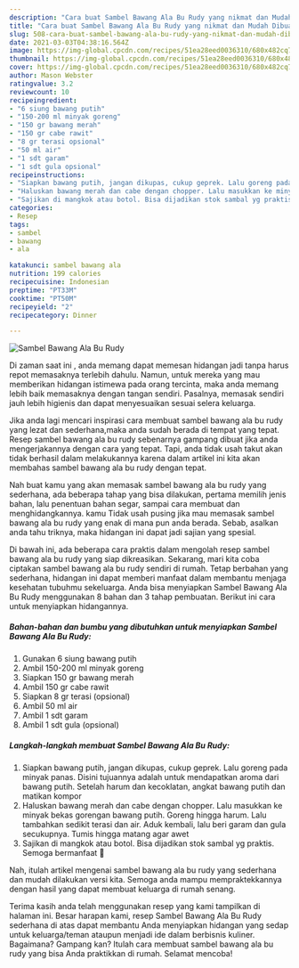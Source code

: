 ```yaml
---
description: "Cara buat Sambel Bawang Ala Bu Rudy yang nikmat dan Mudah Dibuat"
title: "Cara buat Sambel Bawang Ala Bu Rudy yang nikmat dan Mudah Dibuat"
slug: 508-cara-buat-sambel-bawang-ala-bu-rudy-yang-nikmat-dan-mudah-dibuat
date: 2021-03-03T04:38:16.564Z
image: https://img-global.cpcdn.com/recipes/51ea28eed0036310/680x482cq70/sambel-bawang-ala-bu-rudy-foto-resep-utama.jpg
thumbnail: https://img-global.cpcdn.com/recipes/51ea28eed0036310/680x482cq70/sambel-bawang-ala-bu-rudy-foto-resep-utama.jpg
cover: https://img-global.cpcdn.com/recipes/51ea28eed0036310/680x482cq70/sambel-bawang-ala-bu-rudy-foto-resep-utama.jpg
author: Mason Webster
ratingvalue: 3.2
reviewcount: 10
recipeingredient:
- "6 siung bawang putih"
- "150-200 ml minyak goreng"
- "150 gr bawang merah"
- "150 gr cabe rawit"
- "8 gr terasi opsional"
- "50 ml air"
- "1 sdt garam"
- "1 sdt gula opsional"
recipeinstructions:
- "Siapkan bawang putih, jangan dikupas, cukup geprek. Lalu goreng pada minyak panas. Disini tujuannya adalah untuk mendapatkan aroma dari bawang putih. Setelah harum dan kecoklatan, angkat bawang putih dan matikan kompor"
- "Haluskan bawang merah dan cabe dengan chopper. Lalu masukkan ke minyak bekas gorengan bawang putih. Goreng hingga harum. Lalu tambahkan sedikit terasi dan air. Aduk kembali, lalu beri garam dan gula secukupnya. Tumis hingga matang agar awet"
- "Sajikan di mangkok atau botol. Bisa dijadikan stok sambal yg praktis. Semoga bermanfaat 💚"
categories:
- Resep
tags:
- sambel
- bawang
- ala

katakunci: sambel bawang ala 
nutrition: 199 calories
recipecuisine: Indonesian
preptime: "PT33M"
cooktime: "PT50M"
recipeyield: "2"
recipecategory: Dinner

---
```



![Sambel Bawang Ala Bu Rudy](https://img-global.cpcdn.com/recipes/51ea28eed0036310/680x482cq70/sambel-bawang-ala-bu-rudy-foto-resep-utama.jpg)

Di zaman  saat ini , anda memang dapat memesan hidangan jadi tanpa harus repot memasaknya terlebih dahulu. Namun, untuk mereka yang mau memberikan hidangan istimewa pada orang tercinta, maka anda memang lebih baik memasaknya dengan tangan sendiri. Pasalnya, memasak sendiri jauh lebih higienis dan dapat menyesuaikan sesuai selera keluarga.

Jika anda lagi mencari inspirasi cara membuat sambel bawang ala bu rudy yang lezat dan sederhana,maka anda sudah berada di tempat yang tepat. Resep sambel bawang ala bu rudy  sebenarnya gampang dibuat jika anda mengerjakannya dengan cara yang tepat. Tapi, anda tidak usah takut akan tidak berhasil dalam melakukannya 
karena dalam artikel ini kita akan membahas sambel bawang ala bu rudy dengan tepat.  



Nah buat kamu yang akan memasak sambel bawang ala bu rudy yang sederhana, ada beberapa tahap yang bisa dilakukan, pertama memilih jenis bahan, lalu penentuan bahan segar, sampai cara membuat dan menghidangkannya. kamu Tidak usah pusing jika mau memasak sambel bawang ala bu rudy yang enak di mana pun anda berada. Sebab, asalkan anda  tahu triknya, maka hidangan ini dapat jadi sajian yang spesial.

Di bawah ini, ada beberapa cara praktis  dalam mengolah resep sambel bawang ala bu rudy yang siap dikreasikan. Sekarang, mari kita coba ciptakan sambel bawang ala bu rudy sendiri di rumah. Tetap berbahan yang sederhana, hidangan ini dapat memberi manfaat dalam membantu menjaga kesehatan tubuhmu sekeluarga. Anda bisa menyiapkan Sambel Bawang Ala Bu Rudy menggunakan 8 bahan dan 3 tahap pembuatan. Berikut ini cara untuk menyiapkan hidangannya.

<!--inarticleads1-->

##### Bahan-bahan dan bumbu yang dibutuhkan untuk menyiapkan Sambel Bawang Ala Bu Rudy:

1. Gunakan 6 siung bawang putih
1. Ambil 150-200 ml minyak goreng
1. Siapkan 150 gr bawang merah
1. Ambil 150 gr cabe rawit
1. Siapkan 8 gr terasi (opsional)
1. Ambil 50 ml air
1. Ambil 1 sdt garam
1. Ambil 1 sdt gula (opsional)




<!--inarticleads2-->

##### Langkah-langkah membuat Sambel Bawang Ala Bu Rudy:

1. Siapkan bawang putih, jangan dikupas, cukup geprek. Lalu goreng pada minyak panas. Disini tujuannya adalah untuk mendapatkan aroma dari bawang putih. Setelah harum dan kecoklatan, angkat bawang putih dan matikan kompor
1. Haluskan bawang merah dan cabe dengan chopper. Lalu masukkan ke minyak bekas gorengan bawang putih. Goreng hingga harum. Lalu tambahkan sedikit terasi dan air. Aduk kembali, lalu beri garam dan gula secukupnya. Tumis hingga matang agar awet
1. Sajikan di mangkok atau botol. Bisa dijadikan stok sambal yg praktis. Semoga bermanfaat 💚




Nah, itulah artikel mengenai  sambel bawang ala bu rudy  yang sederhana dan mudah dilakukan versi kita. Semoga anda mampu mempraktekkannya dengan hasil yang dapat membuat keluarga di rumah senang. 

Terima kasih anda telah menggunakan resep yang kami tampilkan di halaman ini. Besar harapan kami, resep  Sambel Bawang Ala Bu Rudy sederhana di atas dapat membantu Anda menyiapkan hidangan yang sedap untuk keluarga/teman ataupun menjadi ide dalam berbisnis kuliner. Bagaimana? Gampang kan? Itulah cara membuat sambel bawang ala bu rudy yang bisa Anda praktikkan di rumah. Selamat mencoba!

